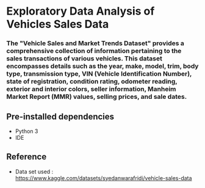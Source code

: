 # Exploratory Data Analysis of Vehicles Sales Data

### The "Vehicle Sales and Market Trends Dataset" provides a comprehensive collection of information pertaining to the sales transactions of various vehicles. This dataset encompasses details such as the year, make, model, trim, body type, transmission type, VIN (Vehicle Identification Number), state of registration, condition rating, odometer reading, exterior and interior colors, seller information, Manheim Market Report (MMR) values, selling prices, and sale dates.

## Pre-installed dependencies
* Python 3
* IDE

## Reference
* Data set used : https://www.kaggle.com/datasets/syedanwarafridi/vehicle-sales-data

